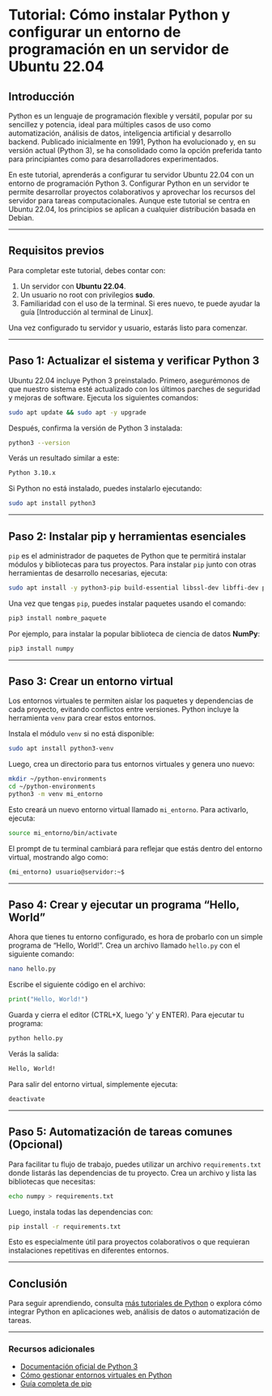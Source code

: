 # Tutorial: Cómo instalar Python y configurar un entorno de programación en un servidor de Ubuntu 22.04


## Introducción

Python es un lenguaje de programación flexible y versátil, popular por su sencillez y potencia, ideal para múltiples casos de uso como automatización, análisis de datos, inteligencia artificial y desarrollo backend. Publicado inicialmente en 1991, Python ha evolucionado y, en su versión actual (Python 3), se ha consolidado como la opción preferida tanto para principiantes como para desarrolladores experimentados.

En este tutorial, aprenderás a configurar tu servidor Ubuntu 22.04 con un entorno de programación Python 3. Configurar Python en un servidor te permite desarrollar proyectos colaborativos y aprovechar los recursos del servidor para tareas computacionales. Aunque este tutorial se centra en Ubuntu 22.04, los principios se aplican a cualquier distribución basada en Debian.

---

## Requisitos previos

Para completar este tutorial, debes contar con:

1. Un servidor con **Ubuntu 22.04**.
2. Un usuario no root con privilegios **sudo**.
3. Familiaridad con el uso de la terminal. Si eres nuevo, te puede ayudar la guía [Introducción al terminal de Linux].

Una vez configurado tu servidor y usuario, estarás listo para comenzar.

---

## Paso 1: Actualizar el sistema y verificar Python 3

Ubuntu 22.04 incluye Python 3 preinstalado. Primero, asegurémonos de que nuestro sistema esté actualizado con los últimos parches de seguridad y mejoras de software. Ejecuta los siguientes comandos:

```bash
sudo apt update && sudo apt -y upgrade
```

Después, confirma la versión de Python 3 instalada:

```bash
python3 --version
```

Verás un resultado similar a este:

```bash
Python 3.10.x
```

Si Python no está instalado, puedes instalarlo ejecutando:

```bash
sudo apt install python3
```

---

## Paso 2: Instalar pip y herramientas esenciales

`pip` es el administrador de paquetes de Python que te permitirá instalar módulos y bibliotecas para tus proyectos. Para instalar `pip` junto con otras herramientas de desarrollo necesarias, ejecuta:

```bash
sudo apt install -y python3-pip build-essential libssl-dev libffi-dev python3-dev
```

Una vez que tengas `pip`, puedes instalar paquetes usando el comando:

```bash
pip3 install nombre_paquete
```

Por ejemplo, para instalar la popular biblioteca de ciencia de datos **NumPy**:

```bash
pip3 install numpy
```

---

## Paso 3: Crear un entorno virtual

Los entornos virtuales te permiten aislar los paquetes y dependencias de cada proyecto, evitando conflictos entre versiones. Python incluye la herramienta `venv` para crear estos entornos.

Instala el módulo `venv` si no está disponible:

```bash
sudo apt install python3-venv
```

Luego, crea un directorio para tus entornos virtuales y genera uno nuevo:

```bash
mkdir ~/python-environments
cd ~/python-environments
python3 -m venv mi_entorno
```

Esto creará un nuevo entorno virtual llamado `mi_entorno`. Para activarlo, ejecuta:

```bash
source mi_entorno/bin/activate
```

El prompt de tu terminal cambiará para reflejar que estás dentro del entorno virtual, mostrando algo como:

```bash
(mi_entorno) usuario@servidor:~$
```

---

## Paso 4: Crear y ejecutar un programa “Hello, World”

Ahora que tienes tu entorno configurado, es hora de probarlo con un simple programa de “Hello, World!”. Crea un archivo llamado `hello.py` con el siguiente comando:

```bash
nano hello.py
```

Escribe el siguiente código en el archivo:

```python
print("Hello, World!")
```

Guarda y cierra el editor (CTRL+X, luego 'y' y ENTER). Para ejecutar tu programa:

```bash
python hello.py
```

Verás la salida:

```bash
Hello, World!
```

Para salir del entorno virtual, simplemente ejecuta:

```bash
deactivate
```

---

## Paso 5: Automatización de tareas comunes (Opcional)

Para facilitar tu flujo de trabajo, puedes utilizar un archivo `requirements.txt` donde listarás las dependencias de tu proyecto. Crea un archivo y lista las bibliotecas que necesitas:

```bash
echo numpy > requirements.txt
```

Luego, instala todas las dependencias con:

```bash
pip install -r requirements.txt
```

Esto es especialmente útil para proyectos colaborativos o que requieran instalaciones repetitivas en diferentes entornos.

---

## Conclusión

Para seguir aprendiendo, consulta [más tutoriales de Python](https://docs.python.org/es/3/tutorial/) o explora cómo integrar Python en aplicaciones web, análisis de datos o automatización de tareas.

---

### Recursos adicionales
- [Documentación oficial de Python 3](https://docs.python.org/es/3/)
- [Cómo gestionar entornos virtuales en Python](https://virtualenv.pypa.io/en/latest/)
- [Guía completa de pip](https://pip.pypa.io/en/stable/)



